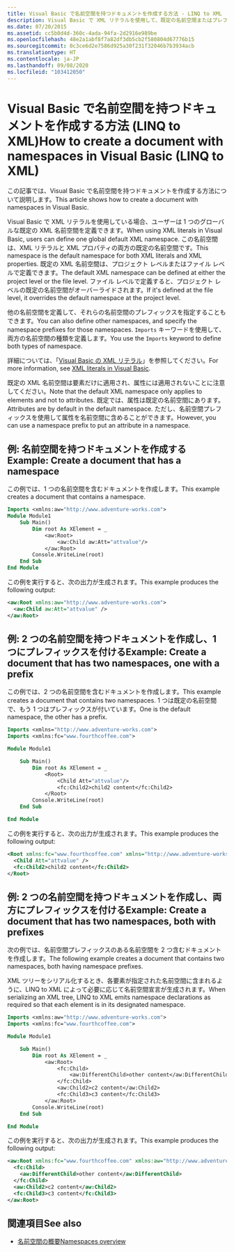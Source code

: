 ```yaml
---
title: Visual Basic で名前空間を持つドキュメントを作成する方法 - LINQ to XML
description: Visual Basic で XML リテラルを使用して、既定の名前空間またはプレフィックスが付いた名前空間を持つドキュメントを作成します。
ms.date: 07/20/2015
ms.assetid: cc5b0d4d-360c-4ada-94fa-2d2916e989be
ms.openlocfilehash: 48e2a1abf8f7a82df3db5cb2f580804d67776b15
ms.sourcegitcommit: 0c3ce6d2e7586d925a30f231f32046b7b3934acb
ms.translationtype: HT
ms.contentlocale: ja-JP
ms.lasthandoff: 09/08/2020
ms.locfileid: "103412050"
---
```

# <a name="how-to-create-a-document-with-namespaces-in-visual-basic-linq-to-xml"></a><span data-ttu-id="2ceb9-103">Visual Basic で名前空間を持つドキュメントを作成する方法 (LINQ to XML)</span><span class="sxs-lookup"><span data-stu-id="2ceb9-103">How to create a document with namespaces in Visual Basic (LINQ to XML)</span></span>

<span data-ttu-id="2ceb9-104">この記事では、Visual Basic で名前空間を持つドキュメントを作成する方法について説明します。</span><span class="sxs-lookup"><span data-stu-id="2ceb9-104">This article shows how to create a document with namespaces in Visual Basic.</span></span>

<span data-ttu-id="2ceb9-105">Visual Basic で XML リテラルを使用している場合、ユーザーは 1 つのグローバルな既定の XML 名前空間を定義できます。</span><span class="sxs-lookup"><span data-stu-id="2ceb9-105">When using XML literals in Visual Basic, users can define one global default XML namespace.</span></span> <span data-ttu-id="2ceb9-106">この名前空間は、XML リテラルと XML プロパティの両方の既定の名前空間です。</span><span class="sxs-lookup"><span data-stu-id="2ceb9-106">This namespace is the default namespace for both XML literals and XML properties.</span></span> <span data-ttu-id="2ceb9-107">既定の XML 名前空間は、プロジェクト レベルまたはファイル レベルで定義できます。</span><span class="sxs-lookup"><span data-stu-id="2ceb9-107">The default XML namespace can be defined at either the project level or the file level.</span></span> <span data-ttu-id="2ceb9-108">ファイル レベルで定義すると、プロジェクト レベルの既定の名前空間がオーバーライドされます。</span><span class="sxs-lookup"><span data-stu-id="2ceb9-108">If it's defined at the file level, it overrides the default namespace at the project level.</span></span>

<span data-ttu-id="2ceb9-109">他の名前空間を定義して、それらの名前空間のプレフィックスを指定することもできます。</span><span class="sxs-lookup"><span data-stu-id="2ceb9-109">You can also define other namespaces, and specify the namespace prefixes for those namespaces.</span></span> <span data-ttu-id="2ceb9-110">`Imports` キーワードを使用して、両方の名前空間の種類を定義します。</span><span class="sxs-lookup"><span data-stu-id="2ceb9-110">You use the `Imports` keyword to define both types of namespace.</span></span>

<span data-ttu-id="2ceb9-111">詳細については、「[Visual Basic の XML リテラル](xml-literals.md)」を参照してください。</span><span class="sxs-lookup"><span data-stu-id="2ceb9-111">For more information, see [XML literals in Visual Basic](xml-literals.md).</span></span>

<span data-ttu-id="2ceb9-112">既定の XML 名前空間は要素だけに適用され、属性には適用されないことに注意してください。</span><span class="sxs-lookup"><span data-stu-id="2ceb9-112">Note that the default XML namespace only applies to elements and not to attributes.</span></span> <span data-ttu-id="2ceb9-113">既定では、属性は既定の名前空間にあります。</span><span class="sxs-lookup"><span data-stu-id="2ceb9-113">Attributes are by default in the default namespace.</span></span> <span data-ttu-id="2ceb9-114">ただし、名前空間プレフィックスを使用して属性を名前空間に含めることができます。</span><span class="sxs-lookup"><span data-stu-id="2ceb9-114">However, you can use a namespace prefix to put an attribute in a namespace.</span></span>

## <a name="example-create-a-document-that-has-a-namespace"></a><span data-ttu-id="2ceb9-115">例: 名前空間を持つドキュメントを作成する</span><span class="sxs-lookup"><span data-stu-id="2ceb9-115">Example: Create a document that has a namespace</span></span>

<span data-ttu-id="2ceb9-116">この例では、1 つの名前空間を含むドキュメントを作成します。</span><span class="sxs-lookup"><span data-stu-id="2ceb9-116">This example creates a document that contains a namespace.</span></span>

```vb
Imports <xmlns:aw="http://www.adventure-works.com">
Module Module1
    Sub Main()
        Dim root As XElement = _
            <aw:Root>
                <aw:Child aw:Att="attvalue"/>
            </aw:Root>
        Console.WriteLine(root)
    End Sub
End Module
```

<span data-ttu-id="2ceb9-117">この例を実行すると、次の出力が生成されます。</span><span class="sxs-lookup"><span data-stu-id="2ceb9-117">This example produces the following output:</span></span>

```xml
<aw:Root xmlns:aw="http://www.adventure-works.com">
  <aw:Child aw:Att="attvalue" />
</aw:Root>
```

## <a name="example-create-a-document-that-has-two-namespaces-one-with-a-prefix"></a><span data-ttu-id="2ceb9-118">例: 2 つの名前空間を持つドキュメントを作成し、1 つにプレフィックスを付ける</span><span class="sxs-lookup"><span data-stu-id="2ceb9-118">Example: Create a document that has two namespaces, one with a prefix</span></span>

<span data-ttu-id="2ceb9-119">この例では、2 つの名前空間を含むドキュメントを作成します。</span><span class="sxs-lookup"><span data-stu-id="2ceb9-119">This example creates a document that contains two namespaces.</span></span> <span data-ttu-id="2ceb9-120">1 つは既定の名前空間で、もう 1 つはプレフィックスが付いています。</span><span class="sxs-lookup"><span data-stu-id="2ceb9-120">One is the default namespace, the other has a prefix.</span></span>

```vb
Imports <xmlns="http://www.adventure-works.com">
Imports <xmlns:fc="www.fourthcoffee.com">

Module Module1

    Sub Main()
        Dim root As XElement = _
            <Root>
                <Child Att="attvalue"/>
                <fc:Child2>child2 content</fc:Child2>
            </Root>
        Console.WriteLine(root)
    End Sub

End Module
```

<span data-ttu-id="2ceb9-121">この例を実行すると、次の出力が生成されます。</span><span class="sxs-lookup"><span data-stu-id="2ceb9-121">This example produces the following output:</span></span>

```xml
<Root xmlns:fc="www.fourthcoffee.com" xmlns="http://www.adventure-works.com">
  <Child Att="attvalue" />
  <fc:Child2>child2 content</fc:Child2>
</Root>
```

## <a name="example-create-a-document-that-has-two-namespaces-both-with-prefixes"></a><span data-ttu-id="2ceb9-122">例: 2 つの名前空間を持つドキュメントを作成し、両方にプレフィックスを付ける</span><span class="sxs-lookup"><span data-stu-id="2ceb9-122">Example: Create a document that has two namespaces, both with prefixes</span></span>

<span data-ttu-id="2ceb9-123">次の例では、名前空間プレフィックスのある名前空間を 2 つ含むドキュメントを作成します。</span><span class="sxs-lookup"><span data-stu-id="2ceb9-123">The following example creates a document that contains two namespaces, both having namespace prefixes.</span></span>

<span data-ttu-id="2ceb9-124">XML ツリーをシリアル化するとき、各要素が指定された名前空間に含まれるように、LINQ to XML によって必要に応じて名前空間宣言が生成されます。</span><span class="sxs-lookup"><span data-stu-id="2ceb9-124">When serializing an XML tree, LINQ to XML emits namespace declarations as required so that each element is in its designated namespace.</span></span>

```vb
Imports <xmlns:aw="http://www.adventure-works.com">
Imports <xmlns:fc="www.fourthcoffee.com">

Module Module1

    Sub Main()
        Dim root As XElement = _
            <aw:Root>
                <fc:Child>
                    <aw:DifferentChild>other content</aw:DifferentChild>
                </fc:Child>
                <aw:Child2>c2 content</aw:Child2>
                <fc:Child3>c3 content</fc:Child3>
            </aw:Root>
        Console.WriteLine(root)
    End Sub

End Module
```

<span data-ttu-id="2ceb9-125">この例を実行すると、次の出力が生成されます。</span><span class="sxs-lookup"><span data-stu-id="2ceb9-125">This example produces the following output:</span></span>

```xml
<aw:Root xmlns:fc="www.fourthcoffee.com" xmlns:aw="http://www.adventure-works.com">
  <fc:Child>
    <aw:DifferentChild>other content</aw:DifferentChild>
  </fc:Child>
  <aw:Child2>c2 content</aw:Child2>
  <fc:Child3>c3 content</fc:Child3>
</aw:Root>
```

## <a name="see-also"></a><span data-ttu-id="2ceb9-126">関連項目</span><span class="sxs-lookup"><span data-stu-id="2ceb9-126">See also</span></span>

- [<span data-ttu-id="2ceb9-127">名前空間の概要</span><span class="sxs-lookup"><span data-stu-id="2ceb9-127">Namespaces overview</span></span>](namespaces-overview.md)
